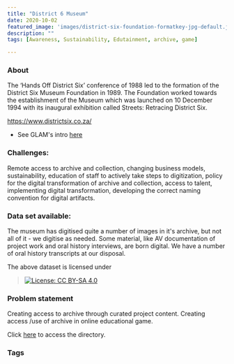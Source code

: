 ```yaml
---
title: "District 6 Museum"
date: 2020-10-02
featured_image: 'images/district-six-foundation-formatkey-jpg-default.jpg'
description: ""
tags: [Awareness, Sustainability, Edutainment, archive, game]

---
```


### About

The ‘Hands Off District Six’ conference of 1988 led to the formation of the District Six Museum Foundation in 1989.
The Foundation worked towards the establishment of the Museum which was launched on 10 December 1994 with its inaugural exhibition called Streets: Retracing District Six.

https://www.districtsix.co.za/

- See GLAM's intro [here](https://drive.google.com/drive/folders/102N7d9bP6wJEjomGZOZRFoRtjeOleAWv?usp=sharing)



### Challenges:

Remote access to archive and collection, changing business models, sustainability, education of staff to actively take steps to digitization, policy for the digital transformation of archive and collection, access to talent, implementing digital transformation, developing the correct naming convention for digital artifacts.

### Data set available:

The museum has digitised quite a number of images in it's archive, but not all of it - we digitise as needed.  Some material, like AV documentation of project work and oral history interviews, are born digital. We have a number of oral history transcripts at our disposal.

The above dataset is licensed under
 > [![License: CC BY-SA 4.0](https://img.shields.io/badge/License-CC%20BY--SA%204.0-lightgrey.svg)](https://creativecommons.org/licenses/by-sa/4.0/)

### Problem statement

Creating access to archive through curated project content. Creating access /use of archive in online educational game.

Click [here](https://drive.google.com/drive/folders/1mj3FRwiEayLs1jN43IhrY30dfqiTve_4?usp=sharing) to access the directory.



### Tags



